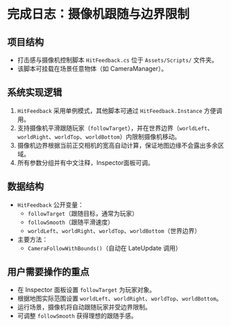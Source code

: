 # 完成日志：摄像机跟随与边界限制

## 项目结构
- 打击感与摄像机控制脚本 `HitFeedback.cs` 位于 `Assets/Scripts/` 文件夹。
- 该脚本可挂载在场景任意物体（如 CameraManager）。

## 系统实现逻辑
1. `HitFeedback` 采用单例模式，其他脚本可通过 `HitFeedback.Instance` 方便调用。
2. 支持摄像机平滑跟随玩家（`followTarget`），并在世界边界（`worldLeft`、`worldRight`、`worldTop`、`worldBottom`）内限制摄像机移动。
3. 摄像机边界根据当前正交相机的宽高自动计算，保证地图边缘不会露出多余区域。
4. 所有参数分组并有中文注释，Inspector面板可调。

## 数据结构
- `HitFeedback` 公开变量：
  - `followTarget`（跟随目标，通常为玩家）
  - `followSmooth`（跟随平滑速度）
  - `worldLeft`、`worldRight`、`worldTop`、`worldBottom`（世界边界）
- 主要方法：
  - `CameraFollowWithBounds()`（自动在 LateUpdate 调用）

## 用户需要操作的重点
- 在 Inspector 面板设置 `followTarget` 为玩家对象。
- 根据地图实际范围设置 `worldLeft`、`worldRight`、`worldTop`、`worldBottom`。
- 运行场景，摄像机将自动跟随玩家并受边界限制。
- 可调整 `followSmooth` 获得理想的跟随手感。 